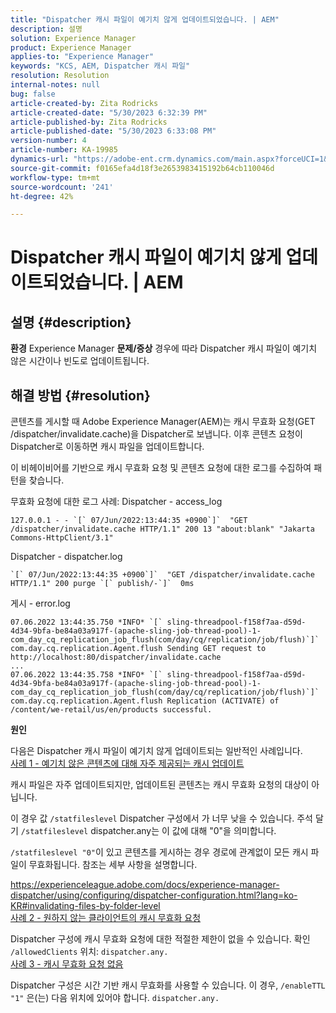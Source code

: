 ```yaml
---
title: "Dispatcher 캐시 파일이 예기치 않게 업데이트되었습니다. | AEM"
description: 설명
solution: Experience Manager
product: Experience Manager
applies-to: "Experience Manager"
keywords: "KCS, AEM, Dispatcher 캐시 파일"
resolution: Resolution
internal-notes: null
bug: false
article-created-by: Zita Rodricks
article-created-date: "5/30/2023 6:32:39 PM"
article-published-by: Zita Rodricks
article-published-date: "5/30/2023 6:33:08 PM"
version-number: 4
article-number: KA-19985
dynamics-url: "https://adobe-ent.crm.dynamics.com/main.aspx?forceUCI=1&pagetype=entityrecord&etn=knowledgearticle&id=a557ee57-18ff-ed11-8f6e-6045bd006b25"
source-git-commit: f0165efa4d18f3e2653983415192b64cb110046d
workflow-type: tm+mt
source-wordcount: '241'
ht-degree: 42%

---
```


# Dispatcher 캐시 파일이 예기치 않게 업데이트되었습니다. | AEM

## 설명 {#description}

<b>환경</b>
Experience Manager
<b>문제/증상</b>
경우에 따라 Dispatcher 캐시 파일이 예기치 않은 시간이나 빈도로 업데이트됩니다.


## 해결 방법 {#resolution}


콘텐츠를 게시할 때 Adobe Experience Manager(AEM)는 캐시 무효화 요청(GET /dispatcher/invalidate.cache)을 Dispatcher로 보냅니다. 이후 콘텐츠 요청이 Dispatcher로 이동하면 캐시 파일을 업데이트합니다.

이 비헤이비어를 기반으로 캐시 무효화 요청 및 콘텐츠 요청에 대한 로그를 수집하여 패턴을 찾습니다.

무효화 요청에 대한 로그 사례: Dispatcher - access_log<br>

```
127.0.0.1 - - `[` 07/Jun/2022:13:44:35 +0900`]`  "GET /dispatcher/invalidate.cache HTTP/1.1" 200 13 "about:blank" "Jakarta Commons-HttpClient/3.1"
```

Dispatcher - dispatcher.log<br>

```
`[` 07/Jun/2022:13:44:35 +0900`]`  "GET /dispatcher/invalidate.cache HTTP/1.1" 200 purge `[` publish/-`]`  0ms
```

게시 - error.log<br>

```
07.06.2022 13:44:35.750 *INFO* `[` sling-threadpool-f158f7aa-d59d-4d34-9bfa-be84a03a917f-(apache-sling-job-thread-pool)-1-com_day_cq_replication_job_flush(com/day/cq/replication/job/flush)`]`  com.day.cq.replication.Agent.flush Sending GET request to http://localhost:80/dispatcher/invalidate.cache
...
07.06.2022 13:44:35.758 *INFO* `[` sling-threadpool-f158f7aa-d59d-4d34-9bfa-be84a03a917f-(apache-sling-job-thread-pool)-1-com_day_cq_replication_job_flush(com/day/cq/replication/job/flush)`]`  com.day.cq.replication.Agent.flush Replication (ACTIVATE) of /content/we-retail/us/en/products successful.
```




<b>원인</b>

다음은 Dispatcher 캐시 파일이 예기치 않게 업데이트되는 일반적인 사례입니다.
 <br>
<u>사례 1 - 예기치 않은 콘텐츠에 대해 자주 제공되는 캐시 업데이트</u>

캐시 파일은 자주 업데이트되지만, 업데이트된 콘텐츠는 캐시 무효화 요청의 대상이 아닙니다.

이 경우 값 `/statfileslevel` Dispatcher 구성에서 가 너무 낮을 수 있습니다. 주석 달기 `/statfileslevel` dispatcher.any는 이 값에 대해 &quot;0&quot;을 의미합니다.

`/statfileslevel "0"`이 있고 콘텐츠를 게시하는 경우 경로에 관계없이 모든 캐시 파일이 무효화됩니다. 참조는 세부 사항을 설명합니다.

https://experienceleague.adobe.com/docs/experience-manager-dispatcher/using/configuring/dispatcher-configuration.html?lang=ko-KR#invalidating-files-by-folder-level
 <br>
<u>사례 2 - 원하지 않는 클라이언트의 캐시 무효화 요청</u>

Dispatcher 구성에 캐시 무효화 요청에 대한 적절한 제한이 없을 수 있습니다. 확인 `/allowedClients` 위치: `dispatcher.any.`
 <br>
<u>사례 3 - 캐시 무효화 요청 없음</u>

Dispatcher 구성은 시간 기반 캐시 무효화를 사용할 수 있습니다. 이 경우, `/enableTTL "1"` 은(는) 다음 위치에 있어야 합니다. `dispatcher.any.`
